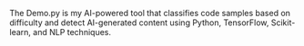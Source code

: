 
The Demo.py is my AI-powered tool that classifies code samples based on difficulty and detect AI-generated content using Python, TensorFlow, Scikit-learn, and NLP techniques.


